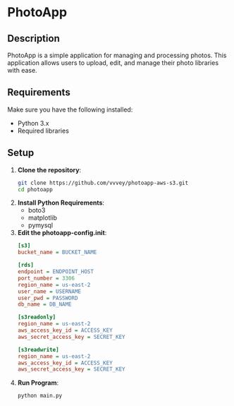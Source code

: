 # PhotoApp

## Description
PhotoApp is a simple application for managing and processing photos. This application allows users to upload, edit, and manage their photo libraries with ease.

## Requirements
Make sure you have the following installed:
- Python 3.x
- Required libraries

## Setup

1. **Clone the repository**:
   ```bash
   git clone https://github.com/vvvey/photoapp-aws-s3.git
   cd photoapp

2. **Install Python Requirements**:
    - boto3
    - matplotlib
    - pymysql
3. **Edit the photoapp-config.init**:
    ```ini
    [s3]
    bucket_name = BUCKET_NAME

    [rds]
    endpoint = ENDPOINT_HOST
    port_number = 3306
    region_name = us-east-2
    user_name = USERNAME
    user_pwd = PASSWORD
    db_name = DB_NAME

    [s3readonly]
    region_name = us-east-2
    aws_access_key_id = ACCESS_KEY
    aws_secret_access_key = SECRET_KEY

    [s3readwrite]
    region_name = us-east-2
    aws_access_key_id = ACCESS_KEY
    aws_secret_access_key = SECRET_KEY

5. **Run Program**:
    ```bash
    python main.py